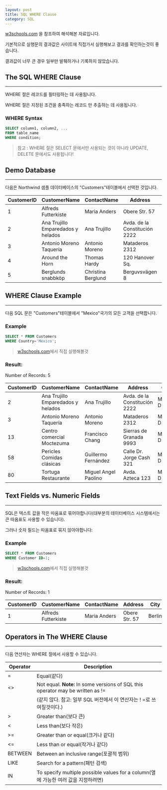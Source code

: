 ```yaml
---
layout: post
title: SQL WHERE Clause
category: SQL
---
```




[w3schools.com](www.w3schools.com/sql) 을 참조하여 해석해본 자료입니다.

기본적으로 실행문의 결과값은 사이트에 직접가서 실행해보고 결과를 확인하는것이 좋습니다.

결과값이 너무 큰 경우 일부만 발췌하거나 기록하지 않았습니다.







## The SQL WHERE Clause

---



WHERE 절은 레코드를 필터링하는 데 사용됩니다.

WHERE 절은 지정된 조건을 충족하는 레코드 만 추출하는 데 사용됩니다.



### WHERE Syntax

```sql
SELECT column1, column2, ...
FROM table_name
WHERE condition;
```



> 참고 : WHERE 절은 SELECT 문에서만 사용되는 것이 아니라 UPDATE, DELETE 문에서도 사용됩니다!





## Demo Database

---



다음은 Northwind 샘플 데이터베이스의 "Customers"테이블에서 선택한 것입니다.



| CustomerID | CustomerName                       | ContactName        | Address                       | City        | PostalCode | Country |
| ---------- | ---------------------------------- | ------------------ | ----------------------------- | ----------- | ---------- | ------- |
| 1          | Alfreds Futterkiste                | Maria Anders       | Obere Str. 57                 | Berlin      | 12209      | Germany |
| 2          | Ana Trujillo Emparedados y helados | Ana Trujillo       | Avda. de la Constitución 2222 | México D.F. | 05021      | Mexico  |
| 3          | Antonio Moreno Taquería            | Antonio Moreno     | Mataderos 2312                | México D.F. | 05023      | Mexico  |
| 4          | Around the Horn                    | Thomas Hardy       | 120 Hanover Sq.               | London      | WA1 1DP    | UK      |
| 5          | Berglunds snabbköp                 | Christina Berglund | Berguvsvägen 8                | Luleå       | S-958 22   | Sweden  |







## WHERE Clause Example

---



다음 SQL 문은 "Customers"테이블에서 "Mexico"국가의 모든 고객을 선택합니다.



### Example

```sql
SELECT * FROM Customers
WHERE Country='Mexico';
```

> [w3schools.com](www.w3schools.com/sql)에서 직접 실행해볼것





### Result:

Number of Records: 5

| CustomerID | CustomerName                       | ContactName          | Address                       | City        | PostalCode | Country |
| ---------- | ---------------------------------- | -------------------- | ----------------------------- | ----------- | ---------- | ------- |
| 2          | Ana Trujillo Emparedados y helados | Ana Trujillo         | Avda. de la Constitución 2222 | México D.F. | 05021      | Mexico  |
| 3          | Antonio Moreno Taquería            | Antonio Moreno       | Mataderos 2312                | México D.F. | 05023      | Mexico  |
| 13         | Centro comercial Moctezuma         | Francisco Chang      | Sierras de Granada 9993       | México D.F. | 05022      | Mexico  |
| 58         | Pericles Comidas clásicas          | Guillermo Fernández  | Calle Dr. Jorge Cash 321      | México D.F. | 05033      | Mexico  |
| 80         | Tortuga Restaurante                | Miguel Angel Paolino | Avda. Azteca 123              | México D.F. | 05033      | Mexico  |







## Text Fields vs. Numeric Fields

---



SQL은 텍스트 값을 작은 따옴표로 묶어야합니다(대부분의 데이터베이스 시스템에서는 큰 따옴표도 사용할 수 있습니다).

그러나 숫자 필드는 따옴표로 묶지 않아야합니다:



### Example

```sql
SELECT * FROM Customers
WHERE Customer ID=1;
```

> [w3schools.com](www.w3schools.com/sql)에서 직접 실행해볼것



### Result:

Number of Records: 1

| CustomerID | CustomerName        | ContactName  | Address       | City   | PostalCode | Country |
| ---------- | ------------------- | ------------ | ------------- | ------ | ---------- | ------- |
| 1          | Alfreds Futterkiste | Maria Anders | Obere Str. 57 | Berlin | 12209      | Germany |







## Operators in The WHERE Clause

---



다음 연산자는 WHERE 절에서 사용할 수 있습니다.

| Operator | Description                                                  |
| -------- | ------------------------------------------------------------ |
| =        | Equal(같다)                                                  |
| <>       | Not equal. **Note:** In some versions of SQL this operator may be written as != |
|          | (같지 않다. 참고:  일부 SQL 버전에서 이 연산자는 ! =로 쓰여질것이다.) |
| >        | Greater than(보다 큰)                                        |
| <        | Less than(보다 작은)                                         |
| >=       | Greater than or equal(크거나 같다)                           |
| <=       | Less than or equal(작거나 같다)                              |
| BETWEEN  | Between an inclusive range(포괄적 범위)                      |
| LIKE     | Search for a pattern(패턴 검색)                              |
| IN       | To specify multiple possible values for a column(열에 가능한 여러 값을 지정하려면) |
